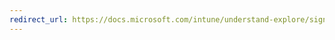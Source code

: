 ```yaml
---
redirect_url: https://docs.microsoft.com/intune/understand-explore/sign-up-for-30-day-trial-of-microsoft-intune
---
```

